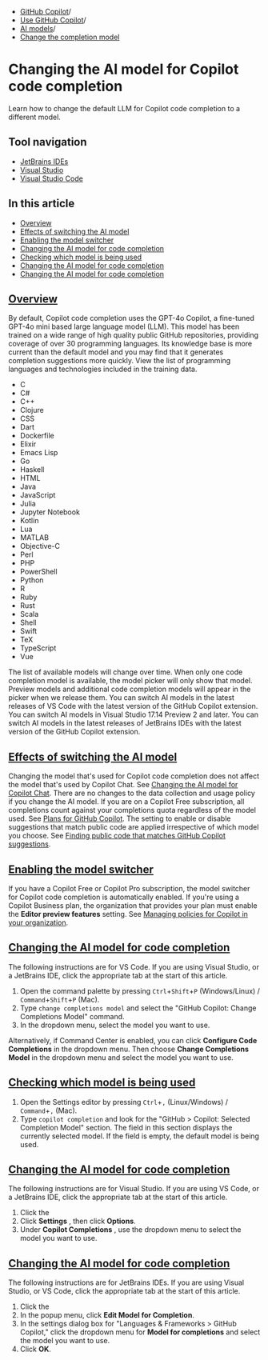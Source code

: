   * [GitHub Copilot](https://docs.github.com/en/copilot "GitHub Copilot")/
  * [Use GitHub Copilot](https://docs.github.com/en/copilot/using-github-copilot "Use GitHub Copilot")/
  * [AI models](https://docs.github.com/en/copilot/using-github-copilot/ai-models "AI models")/
  * [Change the completion model](https://docs.github.com/en/copilot/using-github-copilot/ai-models/changing-the-ai-model-for-copilot-code-completion "Change the completion model")


# Changing the AI model for Copilot code completion
Learn how to change the default LLM for Copilot code completion to a different model.
## Tool navigation
  * [JetBrains IDEs](https://docs.github.com/en/copilot/using-github-copilot/ai-models/changing-the-ai-model-for-copilot-code-completion?tool=jetbrains)
  * [Visual Studio](https://docs.github.com/en/copilot/using-github-copilot/ai-models/changing-the-ai-model-for-copilot-code-completion?tool=visualstudio)
  * [Visual Studio Code](https://docs.github.com/en/copilot/using-github-copilot/ai-models/changing-the-ai-model-for-copilot-code-completion?tool=vscode)


## In this article
  * [Overview](https://docs.github.com/en/copilot/using-github-copilot/ai-models/changing-the-ai-model-for-copilot-code-completion#overview)
  * [Effects of switching the AI model](https://docs.github.com/en/copilot/using-github-copilot/ai-models/changing-the-ai-model-for-copilot-code-completion#effects-of-switching-the-ai-model)
  * [Enabling the model switcher](https://docs.github.com/en/copilot/using-github-copilot/ai-models/changing-the-ai-model-for-copilot-code-completion#enabling-the-model-switcher)
  * [Changing the AI model for code completion](https://docs.github.com/en/copilot/using-github-copilot/ai-models/changing-the-ai-model-for-copilot-code-completion#changing-the-ai-model-for-code-completion)
  * [Checking which model is being used](https://docs.github.com/en/copilot/using-github-copilot/ai-models/changing-the-ai-model-for-copilot-code-completion#checking-which-model-is-being-used)
  * [Changing the AI model for code completion](https://docs.github.com/en/copilot/using-github-copilot/ai-models/changing-the-ai-model-for-copilot-code-completion#changing-the-ai-model-for-code-completion-1)
  * [Changing the AI model for code completion](https://docs.github.com/en/copilot/using-github-copilot/ai-models/changing-the-ai-model-for-copilot-code-completion#changing-the-ai-model-for-code-completion-2)


## [Overview](https://docs.github.com/en/copilot/using-github-copilot/ai-models/changing-the-ai-model-for-copilot-code-completion#overview)
By default, Copilot code completion uses the GPT-4o Copilot, a fine-tuned GPT-4o mini based large language model (LLM). This model has been trained on a wide range of high quality public GitHub repositories, providing coverage of over 30 programming languages. Its knowledge base is more current than the default model and you may find that it generates completion suggestions more quickly.
View the list of programming languages and technologies included in the training data.
  * C
  * C#
  * C++
  * Clojure
  * CSS
  * Dart
  * Dockerfile
  * Elixir
  * Emacs Lisp
  * Go
  * Haskell
  * HTML
  * Java
  * JavaScript
  * Julia
  * Jupyter Notebook
  * Kotlin
  * Lua
  * MATLAB
  * Objective-C
  * Perl
  * PHP
  * PowerShell
  * Python
  * R
  * Ruby
  * Rust
  * Scala
  * Shell
  * Swift
  * TeX
  * TypeScript
  * Vue


The list of available models will change over time. When only one code completion model is available, the model picker will only show that model. Preview models and additional code completion models will appear in the picker when we release them.
You can switch AI models in the latest releases of VS Code with the latest version of the GitHub Copilot extension. 
You can switch AI models in Visual Studio 17.14 Preview 2 and later. 
You can switch AI models in the latest releases of JetBrains IDEs with the latest version of the GitHub Copilot extension. 
## [Effects of switching the AI model](https://docs.github.com/en/copilot/using-github-copilot/ai-models/changing-the-ai-model-for-copilot-code-completion#effects-of-switching-the-ai-model)
Changing the model that's used for Copilot code completion does not affect the model that's used by Copilot Chat. See [Changing the AI model for Copilot Chat](https://docs.github.com/en/copilot/using-github-copilot/ai-models/changing-the-ai-model-for-copilot-chat).
There are no changes to the data collection and usage policy if you change the AI model.
If you are on a Copilot Free subscription, all completions count against your completions quota regardless of the model used. See [Plans for GitHub Copilot](https://docs.github.com/en/copilot/about-github-copilot/subscription-plans-for-github-copilot#comparing-copilot-subscriptions).
The setting to enable or disable suggestions that match public code are applied irrespective of which model you choose. See [Finding public code that matches GitHub Copilot suggestions](https://docs.github.com/en/enterprise-cloud@latest/copilot/using-github-copilot/finding-public-code-that-matches-github-copilot-suggestions).
## [Enabling the model switcher](https://docs.github.com/en/copilot/using-github-copilot/ai-models/changing-the-ai-model-for-copilot-code-completion#enabling-the-model-switcher)
If you have a Copilot Free or Copilot Pro subscription, the model switcher for Copilot code completion is automatically enabled.
If you're using a Copilot Business plan, the organization that provides your plan must enable the **Editor preview features** setting. See [Managing policies for Copilot in your organization](https://docs.github.com/en/enterprise-cloud@latest/copilot/managing-copilot/managing-github-copilot-in-your-organization/managing-policies-for-copilot-in-your-organization#enabling-copilot-features-in-your-organization).
## [Changing the AI model for code completion](https://docs.github.com/en/copilot/using-github-copilot/ai-models/changing-the-ai-model-for-copilot-code-completion#changing-the-ai-model-for-code-completion)
The following instructions are for VS Code. If you are using Visual Studio, or a JetBrains IDE, click the appropriate tab at the start of this article.
  1. Open the command palette by pressing `Ctrl`+`Shift`+`P` (Windows/Linux) / `Command`+`Shift`+`P` (Mac).
  2. Type `change completions model` and select the "GitHub Copilot: Change Completions Model" command.
  3. In the dropdown menu, select the model you want to use.


Alternatively, if Command Center is enabled, you can click **Configure Code Completions** in the dropdown menu. Then choose **Change Completions Model** in the dropdown menu and select the model you want to use.
## [Checking which model is being used](https://docs.github.com/en/copilot/using-github-copilot/ai-models/changing-the-ai-model-for-copilot-code-completion#checking-which-model-is-being-used)
  1. Open the Settings editor by pressing `Ctrl`+`,` (Linux/Windows) / `Command`+`,` (Mac).
  2. Type `copilot completion` and look for the "GitHub > Copilot: Selected Completion Model" section.
The field in this section displays the currently selected model. If the field is empty, the default model is being used.


## [Changing the AI model for code completion](https://docs.github.com/en/copilot/using-github-copilot/ai-models/changing-the-ai-model-for-copilot-code-completion#changing-the-ai-model-for-code-completion-1)
The following instructions are for Visual Studio. If you are using VS Code, or a JetBrains IDE, click the appropriate tab at the start of this article.
  1. Click the 
  2. Click **Settings** , then click **Options**.
  3. Under **Copilot Completions** , use the dropdown menu to select the model you want to use.


## [Changing the AI model for code completion](https://docs.github.com/en/copilot/using-github-copilot/ai-models/changing-the-ai-model-for-copilot-code-completion#changing-the-ai-model-for-code-completion-2)
The following instructions are for JetBrains IDEs. If you are using Visual Studio, or VS Code, click the appropriate tab at the start of this article.
  1. Click the 
  2. In the popup menu, click **Edit Model for Completion**.
  3. In the settings dialog box for "Languages & Frameworks > GitHub Copilot," click the dropdown menu for **Model for completions** and select the model you want to use.
  4. Click **OK**.


